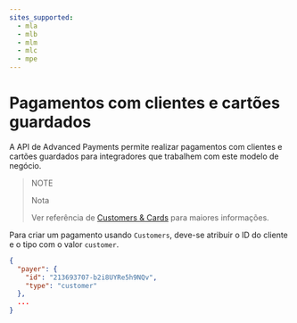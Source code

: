 ```yaml
---
sites_supported:
  - mla
  - mlb
  - mlm
  - mlc
  - mpe
---
```


# Pagamentos com clientes e cartões guardados

A API de Advanced Payments permite realizar pagamentos com clientes e cartões guardados para integradores que trabalhem com este modelo de negócio.

> NOTE
>
> Nota
>
> Ver referência de [Customers & Cards](https://www.mercadopago.com.br/developers/pt/guides/payments/api/customers-and-cards) para maiores informações.

Para criar um pagamento usando `Customers`, deve-se atribuir o ID do cliente e o tipo com o valor `customer`.


```json
{
  "payer": {
    "id": "213693707-b2i8UYRe5h9NQv",
    "type": "customer"
  },
  ...
}
```
